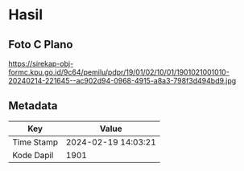 # Hasil

## Foto C Plano

https://sirekap-obj-formc.kpu.go.id/9c64/pemilu/pdpr/19/01/02/10/01/1901021001010-20240214-221645--ac902d94-0968-4915-a8a3-798f3d494bd9.jpg


## Metadata

| Key        | Value               |
| ---------- | ------------------- |
| Time Stamp | 2024-02-19 14:03:21 |
| Kode Dapil | 1901                |



